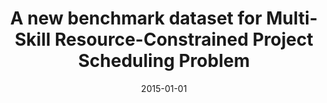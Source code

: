 ---
# Documentation: https://wowchemy.com/docs/managing-content/

title: A new benchmark dataset for Multi-Skill Resource-Constrained Project Scheduling
  Problem
subtitle: ''
summary: ''
authors:
- Paweł Myszkowski
- Marek E. Skowroński
- Krzysztof Sikora
tags: []
categories: []
date: '2015-01-01'
lastmod: 2022-10-07T05:03:53Z
featured: false
draft: false

# Featured image
# To use, add an image named `featured.jpg/png` to your page's folder.
# Focal points: Smart, Center, TopLeft, Top, TopRight, Left, Right, BottomLeft, Bottom, BottomRight.
image:
  caption: ''
  focal_point: ''
  preview_only: false

# Projects (optional).
#   Associate this post with one or more of your projects.
#   Simply enter your project's folder or file name without extension.
#   E.g. `projects = ["internal-project"]` references `content/project/deep-learning/index.md`.
#   Otherwise, set `projects = []`.
projects: []
publishDate: '2022-10-07T05:03:51.969731Z'
publication_types:
- '1'
abstract: ''
publication: '*Proceedings of the 2015 Federated Conference on Computer Science and
  Information Systems : September 13–16, 2015, Łódź, Poland*'
doi: 10.15439/2015F273
---
